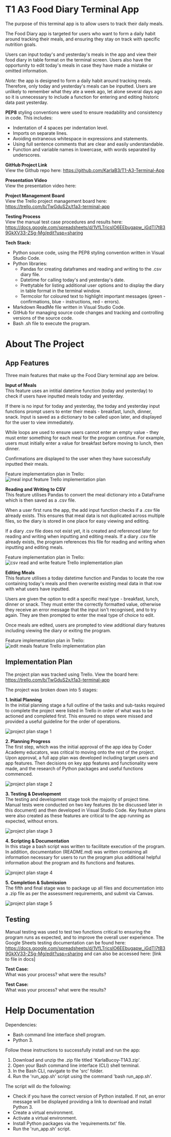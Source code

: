 # T1 A3 Food Diary Terminal App
The purpose of this terminal app is to allow users to track their daily meals.

The Food Diary app is targeted for users who want to form a daily habit around tracking their meals, and ensuring they stay on track with specific nutrition goals.

Users can input today's and yesterday's meals in the app and view their food diary in table format on the terminal screen. Users also have the opportunity to edit today's meals in case they have made a mistake or omitted information.

*Note:* the app is designed to form a daily habit around tracking meals. Therefore, only today and yesterday's meals can be inputted. Users are unlikely to remember what they ate a week ago, let alone several days ago so it is unnecessary to include a function for entering and editing historic data past yesterday.

**PEP8** styling conventions were used to ensure readability and consistency in code. This includes:
* Indentation of 4 spaces per indentation level.
* Imports on separate lines.
* Avoiding extraneous whitespace in expressions and statements.
* Using full sentence comments that are clear and easily understandable.
* Function and variable names in lowercase, with words separated by underscores.

**GitHub Project Link**  
View the Github repo here: https://github.com/KarlaB3/T1-A3-Terminal-App

**Presentation Video**  
View the presentation video here: 

**Project Management Board**  
View the Trello project management board here: https://trello.com/b/TwGduS2x/t1a3-terminal-app

**Testing Process**  
View the manual test case procedures and results here: https://docs.google.com/spreadsheets/d/1VfLTricsIO6EEbugapw_jGdTI7tB39GkXV33-ZSg-Mg/edit?usp=sharing 

**Tech Stack:**
* Python source code, using the PEP8 styling convention written in Visual Studio Code.
* Python libraries: 
    * Pandas for creating dataframes and reading and writing to the .csv diary file. 
    * Datetime for calling today's and yesterday's date.
    * Prettytable for listing additional user options and to display the diary in table format in the terminal window.
    * Termcolor for coloured text to highlight important messages (green - confirmations, blue - instructions, red - errors).
* Markdown ReadMe file written in Visual Studio Code.
* GitHub for managing source code changes and tracking and controlling versions of the source code.
* Bash .sh file to execute the program.

# About The Project

## App Features
Three main features that make up the Food Diary terminal app are below.

**Input of Meals**  
This feature uses an intitial datetime function (today and yesterday) to check if users have inputted meals today and yesterday.

If there is no input for today and yesterday, the today and yesterday input functions prompt users to enter their meals - breakfast, lunch, dinner, snack. Input is saved as a dictionary to be called upon later, and displayed for the user to view immediately.

While loops are used to ensure users cannot enter an empty value - they must enter something for each meal for the program continue. For example, users must initially enter a value for breakfast before moving to lunch, then dinner. 

Confirmations are displayed to the user when they have successfully inputted their meals.

Feature implementation plan in Trello:  
![meal input feature Trello implementation plan](./docs/input-meals-feature.png)

**Reading and Writing to CSV**  
This feature utilises Pandas to convert the meal dictionary into a DataFrame which is then saved as a .csv file. 

When a user first runs the app, the add input function checks if a .csv file already exists. This ensures that meal data is not duplicated across multiple files, so the diary is stored in one place for easy viewing and editing. 

If a diary .csv file does not exist yet, it is created and referenced later for reading and writing when inputting and editing meals. If a diary .csv file already exists, the program references this file for reading and writing when inputting and editing meals.

Feature implementation plan in Trello:  
![csv read and write feature Trello implementation plan](./docs/csv-read-write-feature.png)


**Editing Meals**  
This feature utilises a today datetime function and Pandas to locate the row containing today's meals and then overwrite existing meal data in that row with what users have inputted.

Users are given the option to edit a specific meal type - breakfast, lunch, dinner or snack. They must enter the correctly formatted value, otherwise they receive an error message that the input isn't recognised, and to try again. They are then prompted to enter the meal type of choice to edit.

Once meals are edited, users are prompted to view additional diary features including viewing the diary or exiting the program.

Feature implementation plan in Trello:  
![edit meals feature Trello implementation plan](./docs/editing-meals-feature.png)

## Implementation Plan
The project plan was tracked using Trello. View the board here: https://trello.com/b/TwGduS2x/t1a3-terminal-app 

The project was broken down into 5 stages:

**1. Initial Planning**  
In the initial planning stage a full outline of the tasks and sub-tasks required to complete the project were listed in Trello in order of what was to be actioned and completed first. This ensured no steps were missed and provided a useful guideline for the order of operations.

![project plan stage 1](./docs/stage-1-initial-plan.png)

**2. Planning Progress**  
The first step, which was the initial approval of the app idea by Coder Academy educators, was critical to moving onto the rest of the project. Upon approval, a full app plan was developed including target users and app features. Then decisions on key app features and functionality were made, and the research of Python packages and useful functions commenced.

![project plan stage 2](./docs/stage-2-planning-progress.png)

**3. Testing & Development**  
The testing and development stage took the majority of project time. Manual tests were conducted on two key features (to be discussed later in this document) and then developed in Visual Studio Code. Key feature plans were also created as these features are critical to the app running as expected, without errors. 

![project plan stage 3](./docs/stage-3-testing-development.png)

**4. Scripting & Documentation**  
In this stage a bash script was written to facilitate execution of the program. In addition, documentation (README.md) was written containing all information necessary for users to run the program plus additional helpful information about the program and its functions and features.

![project plan stage 4](./docs/stage-4-scripting-documentation.png) 

**5. Completion & Submission**  
The fifth and final stage was to package up all files and documentation into a .zip file as per the assessment requirements, and submit via Canvas.

![project plan stage 5](./docs/stage-5-completion.png) 

## Testing
Manual testing was used to test two functions critical to ensuring the program runs as expected, and to improve the overall user experience. The Google Sheets testing documentation can be found here: https://docs.google.com/spreadsheets/d/1VfLTricsIO6EEbugapw_jGdTI7tB39GkXV33-ZSg-Mg/edit?usp=sharing and can also be accessed here: [link to file in docs]

**Test Case:**   
What was your process?
what were the results?

**Test Case:**   
What was your process?
what were the results?

# Help Documentation
Dependencies:
* Bash command line interface shell program.
* Python 3.

Follow these instructions to successfully install and run the app:
1. Download and unzip the .zip file titled 'KarlaBucoy-T1A3.zip'.
2. Open your Bash command line interface (CLI) shell terminal.
3. In the Bash CLI, navigate to the 'src' folder.
4. Run the 'run_app.sh' script using the command 'bash run_app.sh'.

The script will do the following:
* Check if you have the correct version of Python installed. If not, an error message will be displayed providing a link to download and install Python 3.
* Create a virtual environment.
* Activate a virtual environment.
* Install Python packages via the 'requirements.txt' file.
* Run the 'run_app.sh' script.